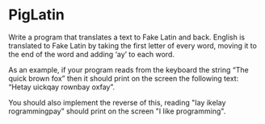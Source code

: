# PigLatin

Write a program that translates a text to Fake Latin and back. 
English is translated to Fake Latin by taking the first letter of every word, moving it to the end of the word and adding ‘ay’ to each word.

As an example, if your program reads from the keyboard the string “The quick brown fox” then it should print on the screen the following text: “Hetay uickqay rownbay oxfay”.

You should also implement the reverse of this, reading "Iay ikelay rogrammingpay" should print on the screen "I like programming".
